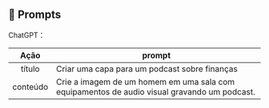 ## 🧠 Prompts


ChatGPT：

|   Ação   | prompt                                                                                                                                                                                                                                                                         |
| :------: | ------------------------------------------------------------------------------------------------------------------------------------------------------------------------------------------------------------------------------------------------------------------------------ |
|  título  |Criar uma capa para um podcast sobre finanças                                                     |
| conteúdo | Crie a imagem de um homem em uma sala com equipamentos de audio visual gravando um podcast. |



